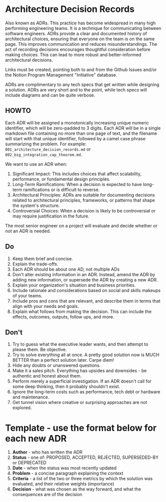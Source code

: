 # Architecture Decision Records

Also known as ADRs. This practice has become widespread in many
high performing engineering teams. It is a technique for communicating
between software engineers. ADRs provide a clear and documented
history of architectural choices, ensuring that everyone on the
team is on the same page. This improves communication and reduces
misunderstandings. The act of recording decisions encourages
thoughtful consideration before making choices. This can lead to
more robust and better-informed architectural decisions.

Links must be created, pointing both to and from the Github Issues
and/or the Notion Program Management "Initiative" database.

ADRs are complimentary to any tech specs that get written while
designing a solution. ADRs are very short and to the point, while
tech specs will include diagrams and can be quite verbose.

## HOWTO

Each ADR will be assigned a monotonically increasing unique numeric
identifier, which will be zero-padded to 3 digits. Each ADR will
be in a single markdown file containing no more than one page of
text, and the filename will start with that unique identifier,
followed by a camel case phrase summarizing the problem.  For
example: `001_architecture_decision_records.md` or
`002_big_integration_cap_theorem.md`.

We want to use an ADR when:
1. Significant Impact: This includes choices that affect scalability, performance, or fundamental design principles.
1. Long-Term Ramifications: When a decision is expected to have long-term ramifications or is difficult to reverse.
1. Architectural Principles: ADRs are suitable for documenting decisions related to architectural principles, frameworks, or patterns that shape the system's structure.
1. Controversial Choices: When a decision is likely to be controversial or may require justification in the future.

The most senior engineer on a project will evaluate and decide
whether or not an ADR is needed.

## Do

1. Keep them brief and concise.
1. Explain the trade-offs.
1. Each ADR should be about one AD, not multiple ADs
1. Don't alter existing information in an ADR. Instead, amend the ADR by adding new information, or supersede the ADR by creating a new ADR.
1. Explain your organization's situation and business priorities.
1. Include rationale and considerations based on social and skills makeups of your teams.
1. Include pros and cons that are relevant, and describe them in terms that align with your needs and goals.
1. Explain what follows from making the decision. This can include the effects, outcomes, outputs, follow ups, and more.

## Don't

1. Try to guess what the executive leader wants, and then attempt to please them. Be objective.
1. Try to solve everything all at once. A pretty good solution now is MUCH BETTER than a perfect solution later. Carpe diem!
1. Hide any doubts or unanswered questions.
1. Make it a sales pitch. Everything has upsides and downsides - be authentic and honest about them.
1. Perform merely a superficial investigation. If an ADR doesn't call for some deep thinking, then it probably shouldn't exist.
1. Ignore the long-term costs such as performance, tech debt or hardware and maintenance.
1. Get tunnel vision where creative or surprising approaches are not explored.

# Template - use the format below for each new ADR

1. **Author** - who has written the ADR
1. **Status** - one of: PROPOSED, ACCEPTED, REJECTED, SUPERSEDED-BY or DEPRECATED
1. **Date** - when the status was most recently updated
1. **Problem** - a concise paragraph explaining the context
1. **Criteria** - a list of the two or three metrics by which the solution was evaluated, and their relative weights (importance)
1. **Decision** - what was chosen as the way forward, and what the consequences are of the decision
